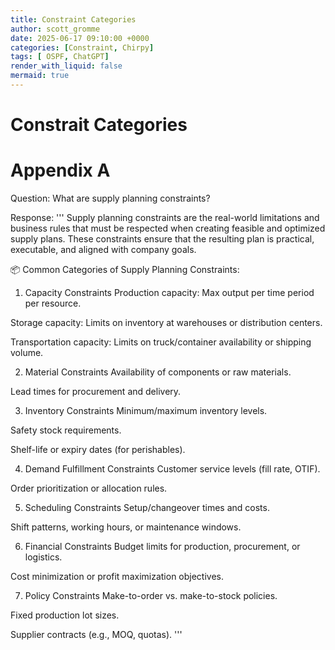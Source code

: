 ```yaml
---
title: Constraint Categories
author: scott_gromme
date: 2025-06-17 09:10:00 +0000
categories: [Constraint, Chirpy]
tags: [ OSPF, ChatGPT]
render_with_liquid: false
mermaid: true
---
```



# Constrait Categories



# Appendix  A

Question: What are supply planning constraints?

Response:
'''
Supply planning constraints are the real-world limitations and business rules that must be respected when creating feasible and optimized supply plans. These constraints ensure that the resulting plan is practical, executable, and aligned with company goals.

📦 Common Categories of Supply Planning Constraints:
1. Capacity Constraints
Production capacity: Max output per time period per resource.

Storage capacity: Limits on inventory at warehouses or distribution centers.

Transportation capacity: Limits on truck/container availability or shipping volume.

2. Material Constraints
Availability of components or raw materials.

Lead times for procurement and delivery.

3. Inventory Constraints
Minimum/maximum inventory levels.

Safety stock requirements.

Shelf-life or expiry dates (for perishables).

4. Demand Fulfillment Constraints
Customer service levels (fill rate, OTIF).

Order prioritization or allocation rules.

5. Scheduling Constraints
Setup/changeover times and costs.

Shift patterns, working hours, or maintenance windows.

6. Financial Constraints
Budget limits for production, procurement, or logistics.

Cost minimization or profit maximization objectives.

7. Policy Constraints
Make-to-order vs. make-to-stock policies.

Fixed production lot sizes.

Supplier contracts (e.g., MOQ, quotas).
'''
